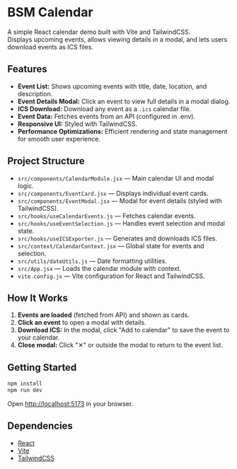 # BSM Calendar

A simple React calendar demo built with Vite and TailwindCSS.  
Displays upcoming events, allows viewing details in a modal, and lets users download events as ICS files.

## Features

- **Event List:** Shows upcoming events with title, date, location, and description.
- **Event Details Modal:** Click an event to view full details in a modal dialog.
- **ICS Download:** Download any event as a `.ics` calendar file.
- **Event Data:** Fetches events from an API (configured in .env).
- **Responsive UI:** Styled with TailwindCSS.
- **Performance Optimizations:** Efficient rendering and state management for smooth user experience.

## Project Structure

- `src/components/CalendarModule.jsx` — Main calendar UI and modal logic.
- `src/components/EventCard.jsx` — Displays individual event cards.
- `src/components/EventModal.jsx` — Modal for event details (styled with TailwindCSS).
- `src/hooks/useCalendarEvents.js` — Fetches calendar events.
- `src/hooks/useEventSelection.js` — Handles event selection and modal state.
- `src/hooks/useICSExporter.js` — Generates and downloads ICS files.
- `src/context/CalendarContext.jsx` — Global state for events and selection.
- `src/utils/dateUtils.js` — Date formatting utilities.
- `src/App.jsx` — Loads the calendar module with context.
- `vite.config.js` — Vite configuration for React and TailwindCSS.

## How It Works

1. **Events are loaded** (fetched from API) and shown as cards.
2. **Click an event** to open a modal with details.
3. **Download ICS:** In the modal, click "Add to calendar" to save the event to your calendar.
4. **Close modal:** Click "✕" or outside the modal to return to the event list.

## Getting Started

```sh
npm install
npm run dev
```

Open [http://localhost:5173](http://localhost:5173) in your browser.

## Dependencies

- [React](https://react.dev/)
- [Vite](https://vitejs.dev/)
- [TailwindCSS](https://tailwindcss.com/)
